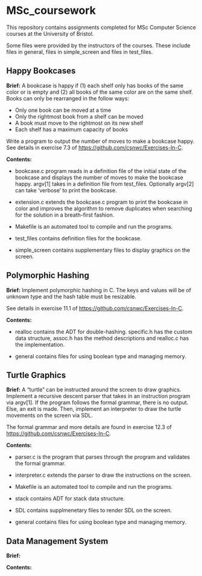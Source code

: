 # MSc_coursework

This repository contains assignments completed for MSc Computer Science courses at the University of Bristol. 

Some files were provided by the instructors of the courses. These include files in general, files in simple_screen and files in test_files. 

## Happy Bookcases 

**Brief:** A bookcase is happy if (1) each shelf only has books of the same color or is empty and (2) all books of the same color are on the same shelf. Books can only be rearranged in the follow ways: 

* Only one book can be moved at a time 
* Only the rightmost book from a shelf can be moved 
* A book must move to the rightmost on its new shelf
* Each shelf has a maximum capacity of books 

Write a program to output the number of moves to make a bookcase happy. 
See details in exercise 7.3 of https://github.com/csnwc/Exercises-In-C.

**Contents:** 

* bookcase.c program reads in a definition file of the initial state of the bookcase and displays the number of moves to make the bookcase happy. argv[1] takes in a definition file from test_files. Optionally argv[2] can take ‘verbose’ to print the bookcase. 

* extension.c extends the bookcase.c program to print the bookcase in color and improves the algorithm to remove duplicates when searching for the solution in a breath-first fashion. 

* Makefile is an automated tool to compile and run the programs. 

* test_files contains definition files for the bookcase. 

* simple_screen contains supplementary files to display graphics on the screen. 


## Polymorphic Hashing 

**Brief:** Implement polymorphic hashing in C. The keys and values will be of unknown type and the hash table must be resizable. 

See details in exercise 11.1 of https://github.com/csnwc/Exercises-In-C.

**Contents:**

* realloc contains the ADT for double-hashing. specific.h has the custom data structure, assoc.h has the method descriptions and realloc.c has the implementation. 

* general contains files for using boolean type and managing memory. 


## Turtle Graphics 
**Brief:** A “turtle” can be instructed around the screen to draw graphics. Implement a recursive descent parser that takes in an instruction program via argv[1]. If the program follows the formal grammar, there is no output. Else, an exit is made. Then, implement an interpreter to draw the turtle movements on the screen via SDL.  

The formal grammar and more details are found in exercise 12.3 of https://github.com/csnwc/Exercises-In-C.

**Contents:** 

* parser.c is the program that parses through the program and validates the formal grammar. 

* interpreter.c extends the parser to draw the instructions on the screen.

* Makefile is an automated tool to compile and run the programs. 

* stack contains ADT for stack data structure.

* SDL contains supplmenetary files to render SDL on the screen.

* general contains files for using boolean type and managing memory. 


## Data Management System

**Brief:**

**Contents:**


